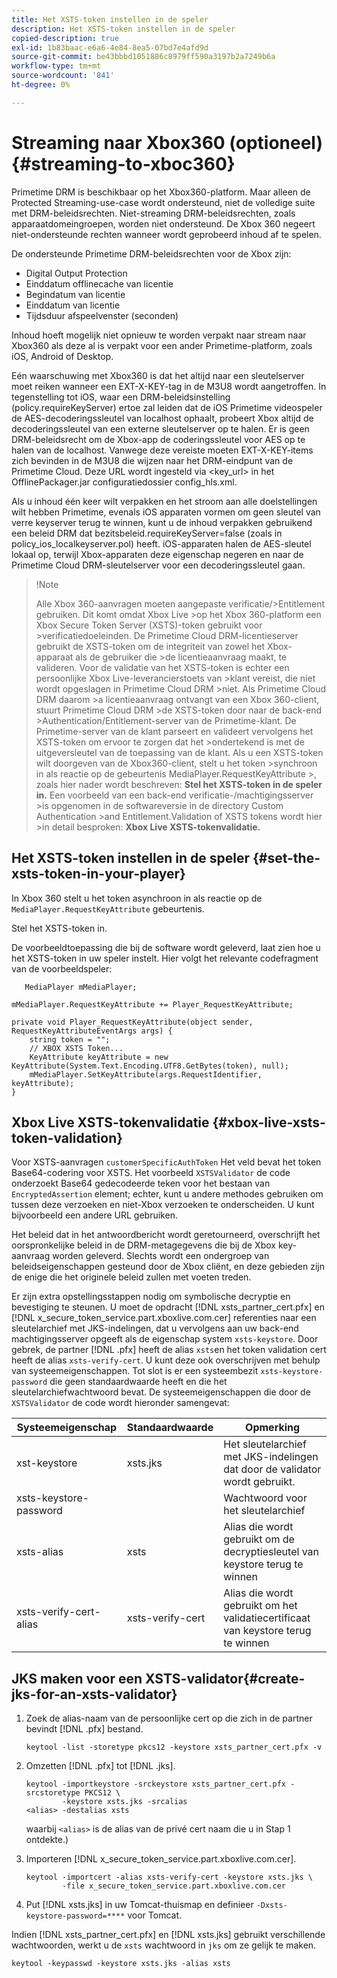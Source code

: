 ```yaml
---
title: Het XSTS-token instellen in de speler
description: Het XSTS-token instellen in de speler
copied-description: true
exl-id: 1b83baac-e6a6-4e84-8ea5-07bd7e4afd9d
source-git-commit: be43bbbd1051886c8979ff590a3197b2a7249b6a
workflow-type: tm+mt
source-wordcount: '841'
ht-degree: 0%

---
```


# Streaming naar Xbox360 (optioneel) {#streaming-to-xboc360}

Primetime DRM is beschikbaar op het Xbox360-platform. Maar alleen de Protected Streaming-use-case wordt ondersteund, niet de volledige suite met DRM-beleidsrechten. Niet-streaming DRM-beleidsrechten, zoals apparaatdomeingroepen, worden niet ondersteund. De Xbox 360 negeert niet-ondersteunde rechten wanneer wordt geprobeerd inhoud af te spelen.

De ondersteunde Primetime DRM-beleidsrechten voor de Xbox zijn:
* Digital Output Protection
* Einddatum offlinecache van licentie
* Begindatum van licentie
* Einddatum van licentie
* Tijdsduur afspeelvenster (seconden)

Inhoud hoeft mogelijk niet opnieuw te worden verpakt naar stream naar Xbox360 als deze al is verpakt voor een ander Primetime-platform, zoals iOS, Android of Desktop.

Eén waarschuwing met Xbox360 is dat het altijd naar een sleutelserver moet reiken wanneer een EXT-X-KEY-tag in de M3U8 wordt aangetroffen. In tegenstelling tot iOS, waar een DRM-beleidsinstelling (policy.requireKeyServer) ertoe zal leiden dat de iOS Primetime videospeler de AES-decoderingssleutel van localhost ophaalt, probeert Xbox altijd de decoderingssleutel van een externe sleutelserver op te halen. Er is geen DRM-beleidsrecht om de Xbox-app de coderingssleutel voor AES op te halen van de localhost. Vanwege deze vereiste moeten EXT-X-KEY-items zich bevinden in de M3U8 die wijzen naar het DRM-eindpunt van de Primetime Cloud. Deze URL wordt ingesteld via &lt;key_url> in het OfflinePackager.jar configuratiedossier config_hls.xml.

Als u inhoud één keer wilt verpakken en het stroom aan alle doelstellingen wilt hebben Primetime, evenals iOS apparaten vormen om geen sleutel van verre keyserver terug te winnen, kunt u de inhoud verpakken gebruikend een beleid DRM dat bezitsbeleid.requireKeyServer=false (zoals in policy_ios_localkeyserver.pol) heeft. iOS-apparaten halen de AES-sleutel lokaal op, terwijl Xbox-apparaten deze eigenschap negeren en naar de Primetime Cloud DRM-sleutelserver voor een decoderingssleutel gaan.

>!Note
>
>Alle Xbox 360-aanvragen moeten aangepaste verificatie/>Entitlement gebruiken. Dit komt omdat Xbox Live >op het Xbox 360-platform een Xbox Secure Token Server (XSTS)-token gebruikt voor >verificatiedoeleinden.
>De Primetime Cloud DRM-licentieserver gebruikt de XSTS-token om de integriteit van zowel het Xbox-apparaat als de gebruiker die >de licentieaanvraag maakt, te valideren. Voor de validatie van het XSTS-token is echter een persoonlijke Xbox Live-leverancierstoets van >klant vereist, die niet wordt opgeslagen in Primetime Cloud DRM >niet. Als Primetime Cloud DRM daarom >a licentieaanvraag ontvangt van een Xbox 360-client, stuurt Primetime Cloud DRM >de XSTS-token door naar de back-end >Authentication/Entitlement-server van de Primetime-klant. De Primetime-server van de klant
>parseert en valideert vervolgens het XSTS-token om ervoor te zorgen dat het >ondertekend is met de uitgeversleutel van de toepassing van de klant.
>Als u een XSTS-token wilt doorgeven van de Xbox360-client, stelt u het token >synchroon in als reactie op de gebeurtenis MediaPlayer.RequestKeyAttribute >, zoals hier nader wordt beschreven: **Stel het XSTS-token in de speler in.** Een voorbeeld van een back-end verificatie-/machtigingsserver >is opgenomen in de softwareversie in de directory Custom Authentication >and Entitlement.Validation of XSTS tokens wordt hier >in detail besproken: **Xbox Live XSTS-tokenvalidatie.**


## Het XSTS-token instellen in de speler {#set-the-xsts-token-in-your-player}

In Xbox 360 stelt u het token asynchroon in als reactie op de `MediaPlayer.RequestKeyAttribute` gebeurtenis.

Stel het XSTS-token in.

De voorbeeldtoepassing die bij de software wordt geleverd, laat zien hoe u het XSTS-token in uw speler instelt. Hier volgt het relevante codefragment van de voorbeeldspeler:

```
   MediaPlayer mMediaPlayer;  
 
mMediaPlayer.RequestKeyAttribute += Player_RequestKeyAttribute;  
 
private void Player_RequestKeyAttribute(object sender, RequestKeyAttributeEventArgs args) {  
    string token = "";  
    // XBOX XSTS Token...  
    KeyAttribute keyAttribute = new KeyAttribute(System.Text.Encoding.UTF8.GetBytes(token), null);  
    mMediaPlayer.SetKeyAttribute(args.RequestIdentifier, keyAttribute);  
} 
```

## Xbox Live XSTS-tokenvalidatie {#xbox-live-xsts-token-validation}

Voor XSTS-aanvragen `customerSpecificAuthToken` Het veld bevat het token Base64-codering voor XSTS. Het voorbeeld `XSTSValidator` de code onderzoekt Base64 gedecodeerde teken voor het bestaan van `EncryptedAssertion` element; echter, kunt u andere methodes gebruiken om tussen deze verzoeken en niet-Xbox verzoeken te onderscheiden. U kunt bijvoorbeeld een andere URL gebruiken.

Het beleid dat in het antwoordbericht wordt geretourneerd, overschrijft het oorspronkelijke beleid in de DRM-metagegevens die bij de Xbox key-aanvraag worden geleverd. Slechts wordt een ondergroep van beleidseigenschappen gesteund door de Xbox cliënt, en deze gebieden zijn de enige die het originele beleid zullen met voeten treden.

Er zijn extra opstellingsstappen nodig om symbolische decryptie en bevestiging te steunen. U moet de opdracht [!DNL xsts_partner_cert.pfx] en [!DNL x_secure_token_service.part.xboxlive.com.cer] referenties naar een sleutelarchief met JKS-indelingen, dat u vervolgens aan uw back-end machtigingsserver opgeeft als de eigenschap system `xsts-keystore`. Door gebrek, de partner [!DNL .pfx] heeft de alias `xsts`en het token validation cert heeft de alias `xsts-verify-cert`. U kunt deze ook overschrijven met behulp van systeemeigenschappen. Tot slot is er een systeembezit `xsts-keystore-password` die geen standaardwaarde heeft en die het sleutelarchiefwachtwoord bevat. De systeemeigenschappen die door de `XSTSValidator` de code wordt hieronder samengevat:

| Systeemeigenschap | Standaardwaarde | Opmerking |
|---|---|---|
| xst-keystore | xsts.jks | Het sleutelarchief met JKS-indelingen dat door de validator wordt gebruikt. |
| xsts-keystore-password |  | Wachtwoord voor het sleutelarchief |
| xsts-alias | xsts | Alias die wordt gebruikt om de decryptiesleutel van keystore terug te winnen |
| xsts-verify-cert-alias | xsts-verify-cert | Alias die wordt gebruikt om het validatiecertificaat van keystore terug te winnen |

## JKS maken voor een XSTS-validator{#create-jks-for-an-xsts-validator}

1. Zoek de alias-naam van de persoonlijke cert op die zich in de partner bevindt [!DNL .pfx] bestand.

   ```
   keytool -list -storetype pkcs12 -keystore xsts_partner_cert.pfx -v 
   ```

1. Omzetten [!DNL .pfx] tot [!DNL .jks].

   ```
   keytool -importkeystore -srckeystore xsts_partner_cert.pfx -srcstoretype PKCS12 \  
           -keystore xsts.jks -srcalias  
   <alias> -destalias xsts
   ```

   waarbij `<alias>` is de alias van de privé cert naam die u in Stap 1 ontdekte.)
1. Importeren [!DNL x_secure_token_service.part.xboxlive.com.cer].

   ```
   keytool -importcert -alias xsts-verify-cert -keystore xsts.jks \  
           -file x_secure_token_service.part.xboxlive.com.cer 
   ```

1. Put [!DNL xsts.jks] in uw Tomcat-thuismap en definieer `-Dxsts-keystore-password=****` voor Tomcat.

Indien [!DNL xsts_partner_cert.pfx] en [!DNL xsts.jks] gebruikt verschillende wachtwoorden, werkt u de `xsts` wachtwoord in `jks` om ze gelijk te maken.

```
keytool -keypasswd -keystore xsts.jks -alias xsts 
```
